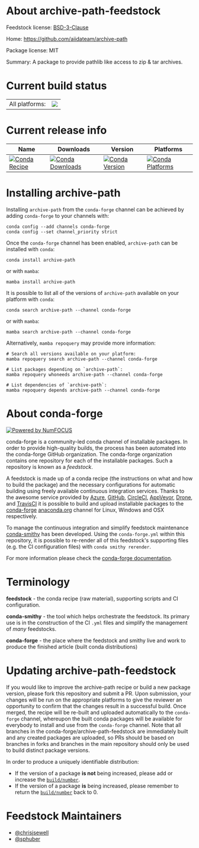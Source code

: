 About archive-path-feedstock
============================

Feedstock license: [BSD-3-Clause](https://github.com/conda-forge/archive-path-feedstock/blob/main/LICENSE.txt)

Home: https://github.com/aiidateam/archive-path

Package license: MIT

Summary: A package to provide pathlib like access to zip & tar archives.

Current build status
====================


<table><tr><td>All platforms:</td>
    <td>
      <a href="https://dev.azure.com/conda-forge/feedstock-builds/_build/latest?definitionId=11166&branchName=main">
        <img src="https://dev.azure.com/conda-forge/feedstock-builds/_apis/build/status/archive-path-feedstock?branchName=main">
      </a>
    </td>
  </tr>
</table>

Current release info
====================

| Name | Downloads | Version | Platforms |
| --- | --- | --- | --- |
| [![Conda Recipe](https://img.shields.io/badge/recipe-archive--path-green.svg)](https://anaconda.org/conda-forge/archive-path) | [![Conda Downloads](https://img.shields.io/conda/dn/conda-forge/archive-path.svg)](https://anaconda.org/conda-forge/archive-path) | [![Conda Version](https://img.shields.io/conda/vn/conda-forge/archive-path.svg)](https://anaconda.org/conda-forge/archive-path) | [![Conda Platforms](https://img.shields.io/conda/pn/conda-forge/archive-path.svg)](https://anaconda.org/conda-forge/archive-path) |

Installing archive-path
=======================

Installing `archive-path` from the `conda-forge` channel can be achieved by adding `conda-forge` to your channels with:

```
conda config --add channels conda-forge
conda config --set channel_priority strict
```

Once the `conda-forge` channel has been enabled, `archive-path` can be installed with `conda`:

```
conda install archive-path
```

or with `mamba`:

```
mamba install archive-path
```

It is possible to list all of the versions of `archive-path` available on your platform with `conda`:

```
conda search archive-path --channel conda-forge
```

or with `mamba`:

```
mamba search archive-path --channel conda-forge
```

Alternatively, `mamba repoquery` may provide more information:

```
# Search all versions available on your platform:
mamba repoquery search archive-path --channel conda-forge

# List packages depending on `archive-path`:
mamba repoquery whoneeds archive-path --channel conda-forge

# List dependencies of `archive-path`:
mamba repoquery depends archive-path --channel conda-forge
```


About conda-forge
=================

[![Powered by
NumFOCUS](https://img.shields.io/badge/powered%20by-NumFOCUS-orange.svg?style=flat&colorA=E1523D&colorB=007D8A)](https://numfocus.org)

conda-forge is a community-led conda channel of installable packages.
In order to provide high-quality builds, the process has been automated into the
conda-forge GitHub organization. The conda-forge organization contains one repository
for each of the installable packages. Such a repository is known as a *feedstock*.

A feedstock is made up of a conda recipe (the instructions on what and how to build
the package) and the necessary configurations for automatic building using freely
available continuous integration services. Thanks to the awesome service provided by
[Azure](https://azure.microsoft.com/en-us/services/devops/), [GitHub](https://github.com/),
[CircleCI](https://circleci.com/), [AppVeyor](https://www.appveyor.com/),
[Drone](https://cloud.drone.io/welcome), and [TravisCI](https://travis-ci.com/)
it is possible to build and upload installable packages to the
[conda-forge](https://anaconda.org/conda-forge) [anaconda.org](https://anaconda.org/)
channel for Linux, Windows and OSX respectively.

To manage the continuous integration and simplify feedstock maintenance
[conda-smithy](https://github.com/conda-forge/conda-smithy) has been developed.
Using the ``conda-forge.yml`` within this repository, it is possible to re-render all of
this feedstock's supporting files (e.g. the CI configuration files) with ``conda smithy rerender``.

For more information please check the [conda-forge documentation](https://conda-forge.org/docs/).

Terminology
===========

**feedstock** - the conda recipe (raw material), supporting scripts and CI configuration.

**conda-smithy** - the tool which helps orchestrate the feedstock.
                   Its primary use is in the construction of the CI ``.yml`` files
                   and simplify the management of *many* feedstocks.

**conda-forge** - the place where the feedstock and smithy live and work to
                  produce the finished article (built conda distributions)


Updating archive-path-feedstock
===============================

If you would like to improve the archive-path recipe or build a new
package version, please fork this repository and submit a PR. Upon submission,
your changes will be run on the appropriate platforms to give the reviewer an
opportunity to confirm that the changes result in a successful build. Once
merged, the recipe will be re-built and uploaded automatically to the
`conda-forge` channel, whereupon the built conda packages will be available for
everybody to install and use from the `conda-forge` channel.
Note that all branches in the conda-forge/archive-path-feedstock are
immediately built and any created packages are uploaded, so PRs should be based
on branches in forks and branches in the main repository should only be used to
build distinct package versions.

In order to produce a uniquely identifiable distribution:
 * If the version of a package **is not** being increased, please add or increase
   the [``build/number``](https://docs.conda.io/projects/conda-build/en/latest/resources/define-metadata.html#build-number-and-string).
 * If the version of a package **is** being increased, please remember to return
   the [``build/number``](https://docs.conda.io/projects/conda-build/en/latest/resources/define-metadata.html#build-number-and-string)
   back to 0.

Feedstock Maintainers
=====================

* [@chrisjsewell](https://github.com/chrisjsewell/)
* [@sphuber](https://github.com/sphuber/)

